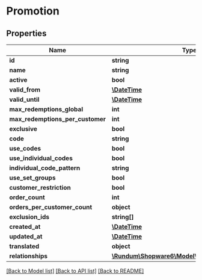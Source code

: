 # Promotion

## Properties
Name | Type | Description | Notes
------------ | ------------- | ------------- | -------------
**id** | **string** |  | [optional] 
**name** | **string** |  | 
**active** | **bool** |  | 
**valid_from** | [**\DateTime**](\DateTime.md) |  | [optional] 
**valid_until** | [**\DateTime**](\DateTime.md) |  | [optional] 
**max_redemptions_global** | **int** |  | [optional] 
**max_redemptions_per_customer** | **int** |  | [optional] 
**exclusive** | **bool** |  | 
**code** | **string** |  | [optional] 
**use_codes** | **bool** |  | 
**use_individual_codes** | **bool** |  | 
**individual_code_pattern** | **string** |  | [optional] 
**use_set_groups** | **bool** |  | 
**customer_restriction** | **bool** |  | [optional] 
**order_count** | **int** |  | [optional] 
**orders_per_customer_count** | **object** |  | [optional] 
**exclusion_ids** | **string[]** |  | [optional] 
**created_at** | [**\DateTime**](\DateTime.md) |  | 
**updated_at** | [**\DateTime**](\DateTime.md) |  | [optional] 
**translated** | **object** |  | [optional] 
**relationships** | [**\Rundum\Shopware6\Model\PromotionRelationships**](PromotionRelationships.md) |  | [optional] 

[[Back to Model list]](../../README.md#documentation-for-models) [[Back to API list]](../../README.md#documentation-for-api-endpoints) [[Back to README]](../../README.md)

